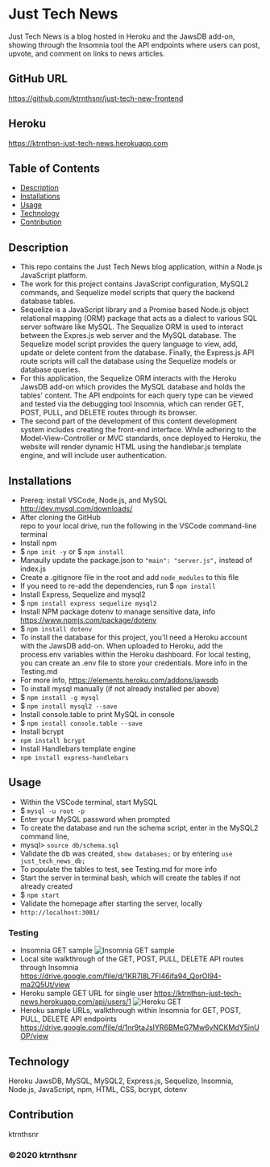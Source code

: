 ﻿# Just Tech News
Just Tech News is a blog hosted in Heroku and the JawsDB add-on, showing through the Insomnia tool the API endpoints where users can post, upvote, and comment on links to news articles.

## GitHub URL
https://github.com/ktrnthsnr/just-tech-new-frontend

## Heroku
https://ktrnthsn-just-tech-news.herokuapp.com

## Table of Contents
* [Description](#description)
* [Installations](#installations)
* [Usage](#usage)
* [Technology](#technology)
* [Contribution](#contribution)

## Description
- This repo contains the Just Tech News blog application, within a Node.js JavaScript platform. 
- The work for this project contains JavaScript configuration, MySQL2 commands, and Sequelize model scripts that query the backend database tables.
- Sequelize is a JavaScript library and a Promise based Node.js object relational mapping (ORM) package that acts as a dialect to various SQL server software like MySQL. The Sequalize ORM is used to interact between the Expres.js web server and the MySQL database. The Sequelize model script provides the query language to view, add, update or delete content from the database. Finally, the Express.js API route scripts will call the database using the Sequelize models or database queries. 
- For this application, the Sequelize ORM interacts with the Heroku JawsDB add-on which provides the MySQL database and holds the tables' content. The API endpoints for each query type can be viewed and tested via the debugging tool Insomnia, which can render GET, POST, PULL, and DELETE routes through its browser.
- The second part of the development of this content development system includes creating the front-end interface. While adhering to the Model-View-Controller or MVC standards, once deployed to Heroku, the website will render dynamic HTML using the handlebar.js template engine, and will include user authentication.

## Installations
- Prereq: install VSCode, Node.js, and MySQL http://dev.mysql.com/downloads/
- After cloning the GitHub repo to your local drive, run the following in the VSCode command-line terminal
- Install npm
- $ `npm init -y` or $ `npm install`
- Manaully update the package.json to  `"main": "server.js",` instead of index.js
- Create a .gitignore file in the root and add `node_modules` to this file
- If you need to re-add the dependencies, run $ `npm install`
- Install Express, Sequelize and mysql2
- $ `npm install express sequelize mysql2`
- Install NPM package dotenv to manage sensitive data, info https://www.npmjs.com/package/dotenv
- $ `npm install dotenv`
- To install the database for this project, you'll need a Heroku account with the JawsDB add-on. When uploaded to Heroku, add the process.env variables within the Heroku dashboard. For local testing, you can create an .env file to store your credentials. More info in the Testing.md
- For more info, https://elements.heroku.com/addons/jawsdb
- To install mysql manually (if not already installed per above)
- $ `npm install -g mysql`
- $ `npm install mysql2 --save`
- Install console.table to print MySQL in console
- $ `npm install console.table --save`
- Install bcrypt 
- `npm install bcrypt`
- Install Handlebars template engine
- `npm install express-handlebars`

## Usage
- Within the VSCode terminal, start MySQL
-   $ `mysql -u root -p`
- Enter your MySQL password when prompted
- To create the database and run the schema script, enter in the MySQL2 command line,
- mysql> `source db/schema.sql`
- Validate the db was created, `show databases;` or by entering `use just_tech_news_db;`
- To populate the tables to test, see Testing.md for more info
- Start the server in terminal bash, which will create the tables if not already created
- $ `npm start`
- Validate the homepage after starting the server, locally 
- `http://localhost:3001/`

### Testing
- Insomnia GET sample
![Insomnia GET sample](./img/getSamp.jpg "Insomnia GET sample")
- Local site walkthrough of the GET, POST, PULL, DELETE API routes through Insomnia
https://drive.google.com/file/d/1KR7l8L7FI46ifa94_QorOl94-ma2Q5Ut/view
- Heroku sample GET URL for single user https://ktrnthsn-just-tech-news.herokuapp.com/api/users/1
![Heroku GET](./img/heroku-justnews.jpg "Heroku GET")
- Heroku sample URLs, walkthrough within Insomnia for GET, POST, PULL, DELETE API endpoints
https://drive.google.com/file/d/1nr9taJsIYR6BMeG7Mw6yNCKMdY5inUOP/view


## Technology
Heroku JawsDB, MySQL, MySQL2, Express.js, Sequelize, Insomnia, Node.js, JavaScript, npm, HTML, CSS, bcrypt, dotenv

## Contribution
ktrnthsnr

### ©️2020 ktrnthsnr
